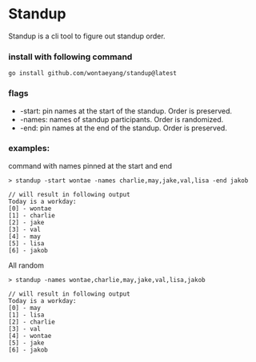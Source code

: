# Standup

Standup is a cli tool to figure out standup order.

### install with following command
```
go install github.com/wontaeyang/standup@latest
```

### flags
* -start: pin names at the start of the standup. Order is preserved.
* -names: names of standup participants. Order is randomized.
* -end: pin names at the end of the standup. Order is preserved.

### examples:
command with names pinned at the start and end

```
> standup -start wontae -names charlie,may,jake,val,lisa -end jakob

// will result in following output
Today is a workday:
[0] - wontae
[1] - charlie
[2] - jake
[3] - val
[4] - may
[5] - lisa
[6] - jakob
```

All random

```
> standup -names wontae,charlie,may,jake,val,lisa,jakob

// will result in following output
Today is a workday:
[0] - may
[1] - lisa
[2] - charlie
[3] - val
[4] - wontae
[5] - jake
[6] - jakob
```



